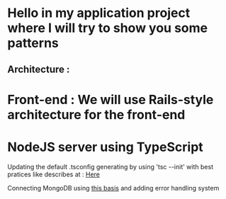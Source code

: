 # Hello in my application project where I will try to show you some patterns

## Architecture : 
# Front-end : We will use Rails-style architecture for the front-end 

<h1>NodeJS server using TypeScript</h1>

<p>
    Updating the default .tsconfig generating by using 'tsc --init' with best pratices like describes at : <a href="https://engineering.zalando.com/posts/2019/02/typescript-best-practices.html">Here</a>
</p>
<p>
    Connecting MongoDB using <a href='https://www.mongodb.com/compatibility/using-typescript-with-mongodb-tutorial'>this basis</a> and adding error handling system 
</p>